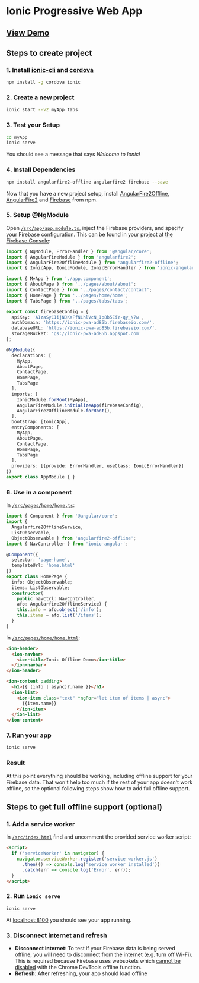 # Ionic Progressive Web App

## [View Demo](https://ionic-pwa-ad85b.firebaseapp.com)

## Steps to create project

### 1. Install [ionic-cli](https://www.npmjs.com/package/ionic) and [cordova](https://www.npmjs.com/package/cordova)

```bash
npm install -g cordova ionic
```
### 2. Create a new project

```bash
ionic start --v2 myApp tabs
```

### 3. Test your Setup

```bash
cd myApp
ionic serve
```

You should see a message that says *Welcome to Ionic!*

### 4. Install Dependencies

```bash
npm install angularfire2-offline angularfire2 firebase --save
```

Now that you have a new project setup, install [AngularFire2Offline](https://www.npmjs.com/package/angularfire2-offline), [AngularFire2](https://www.npmjs.com/package/angularfire2) and [Firebase](https://www.npmjs.com/package/firebase) from npm.

### 5. Setup @NgModule

Open [`/src/app/app.module.ts`](https://github.com/adriancarriger/angularfire2-offline/blob/master/examples/ionic/src/app/app.module.ts), inject the Firebase providers, and specify your Firebase configuration.
This can be found in your project at [the Firebase Console](https://console.firebase.google.com):

```ts
import { NgModule, ErrorHandler } from '@angular/core';
import { AngularFireModule } from 'angularfire2';
import { AngularFire2OfflineModule } from 'angularfire2-offline';
import { IonicApp, IonicModule, IonicErrorHandler } from 'ionic-angular';

import { MyApp } from './app.component';
import { AboutPage } from '../pages/about/about';
import { ContactPage } from '../pages/contact/contact';
import { HomePage } from '../pages/home/home';
import { TabsPage } from '../pages/tabs/tabs';

export const firebaseConfig = {
  apiKey: 'AIzaSyCIijNJKaFfNLhlVcN_Ip8b5EiY-qy_N7w',
  authDomain: 'https://ionic-pwa-ad85b.firebaseio.com/',
  databaseURL: 'https://ionic-pwa-ad85b.firebaseio.com/',
  storageBucket: 'gs://ionic-pwa-ad85b.appspot.com'
};

@NgModule({
  declarations: [
    MyApp,
    AboutPage,
    ContactPage,
    HomePage,
    TabsPage
  ],
  imports: [
    IonicModule.forRoot(MyApp),
    AngularFireModule.initializeApp(firebaseConfig),
    AngularFire2OfflineModule.forRoot(),
  ],
  bootstrap: [IonicApp],
  entryComponents: [
    MyApp,
    AboutPage,
    ContactPage,
    HomePage,
    TabsPage
  ],
  providers: [{provide: ErrorHandler, useClass: IonicErrorHandler}]
})
export class AppModule { }
```

### 6. Use in a component

In [`/src/pages/home/home.ts`](https://github.com/adriancarriger/angularfire2-offline/blob/master/examples/ionic/src/pages/home/home.ts):

```ts
import { Component } from '@angular/core';
import {
  Angularfire2OfflineService,
  ListObservable,
  ObjectObservable } from 'angularfire2-offline';
import { NavController } from 'ionic-angular';

@Component({
  selector: 'page-home',
  templateUrl: 'home.html'
})
export class HomePage {
  info: ObjectObservable;
  items: ListObservable;
  constructor(
    public navCtrl: NavController,
    afo: Angularfire2OfflineService) {
    this.info = afo.object('/info');
    this.items = afo.list('/items');
  }
}
```
In [`/src/pages/home/home.html`](https://github.com/adriancarriger/angularfire2-offline/blob/master/examples/ionic/src/pages/home/home.html):

```html
<ion-header>
  <ion-navbar>
    <ion-title>Ionic Offline Demo</ion-title>
  </ion-navbar>
</ion-header>

<ion-content padding>
  <h1>{{ (info | async)?.name }}</h1>
  <ion-list>
    <ion-item class="text" *ngFor="let item of items | async">
      {{item.name}}
    </ion-item>
  </ion-list>
</ion-content>
```

### 7. Run your app

```bash
ionic serve
```

### Result

At this point everything should be working, including offline support for your Firebase data. That won't help too much if the rest of your app doesn't work offline, so the optional following steps show how to add full offline support.

## Steps to get full offline support (optional)

### 1. Add a service worker

In [`/src/index.html`](https://github.com/adriancarriger/angularfire2-offline/blob/master/examples/ionic/src/index.html#L17-L23) find and uncomment the provided service worker script:

```html
<script>
  if ('serviceWorker' in navigator) {
    navigator.serviceWorker.register('service-worker.js')
      .then(() => console.log('service worker installed'))
      .catch(err => console.log('Error', err));
  }
</script>
```

### 2. Run `ionic serve`

```bash
ionic serve
```
At [localhost:8100](http://localhost:8100/) you should see your app running.

### 3. Disconnect internet and refresh

- **Disconnect internet**: To test if your Firebase data is being served offline, you will need to disconnect from the internet (e.g. turn off Wi-Fi). This is required because Firebase uses websokets which [cannot be disabled](http://stackoverflow.com/a/38730831/5357459) with the Chrome DevTools offline function.
- **Refresh**: After refreshing, your app should load offline
